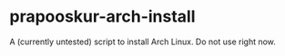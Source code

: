 # prapooskur-arch-install
A (currently untested) script to install Arch Linux. Do not use right now.
